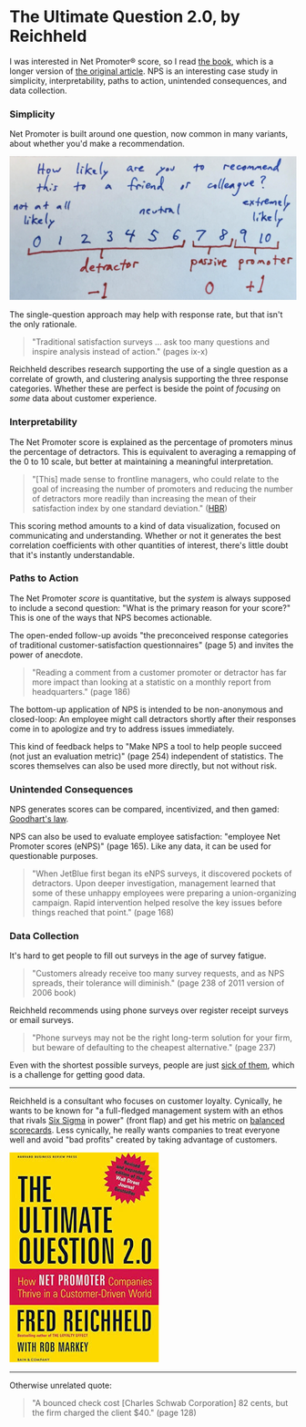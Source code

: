 # The Ultimate Question 2.0, by Reichheld

I was interested in Net Promoter® score, so I read [the book][], which
is a longer version of [the original article][]. NPS is an interesting
case study in simplicity, interpretability, paths to action,
unintended consequences, and data collection.

[the book]: https://www.netpromotersystem.com/books/the-ultimate-question-2.0/ "The Ultimate Question 2.0"
[the original article]: https://hbr.org/2003/12/the-one-number-you-need-to-grow "The One Number You Need to Grow"


### Simplicity

Net Promoter is built around one question, now common in many
variants, about whether you'd make a recommendation.

![NPS summary](nps_summary.png)

The single-question approach may help with response rate, but that
isn't the only rationale.

> "Traditional satisfaction surveys ... ask too many questions and
> inspire analysis instead of action." (pages ix-x)

Reichheld describes research supporting the use of a single question
as a correlate of growth, and clustering analysis supporting the three
response categories. Whether these are perfect is beside the point of
_focusing_ on _some_ data about customer experience.


### Interpretability

The Net Promoter score is explained as the percentage of promoters
minus the percentage of detractors. This is equivalent to averaging a
remapping of the 0 to 10 scale, but better at maintaining a meaningful
interpretation.

> "[This] made sense to frontline managers, who could relate to the
> goal of increasing the number of promoters and reducing the number
> of detractors more readily than increasing the mean of their
> satisfaction index by one standard deviation." ([HBR][])

[HBR]: https://hbr.org/2003/12/the-one-number-you-need-to-grow "The One Number You Need to Grow"

This scoring method amounts to a kind of data visualization, focused
on communicating and understanding. Whether or not it generates the
best correlation coefficients with other quantities of interest,
there's little doubt that it's instantly understandable.


### Paths to Action

The Net Promoter _score_ is quantitative, but the _system_ is always
supposed to include a second question: "What is the primary reason for
your score?" This is one of the ways that NPS becomes actionable.

The open-ended follow-up avoids "the preconceived response categories
of traditional customer-satisfaction questionnaires" (page 5) and
invites the power of anecdote.

> "Reading a comment from a customer promoter or detractor has far
> more impact than looking at a statistic on a monthly report from
> headquarters." (page 186)

The bottom-up application of NPS is intended to be non-anonymous and
closed-loop: An employee might call detractors shortly after their
responses come in to apologize and try to address issues immediately.

This kind of feedback helps to "Make NPS a tool to help people succeed
(not just an evaluation metric)" (page 254) independent of statistics.
The scores themselves can also be used more directly, but not without
risk.


### Unintended Consequences

NPS generates scores can be compared, incentivized, and then gamed:
[Goodhart's law][].

[Goodhart's law]: https://en.wikipedia.org/wiki/Goodhart%27s_law

NPS can also be used to evaluate employee satisfaction: "employee Net
Promoter scores (eNPS)" (page 165). Like any data, it can be used for
questionable purposes.

> "When JetBlue first began its eNPS surveys, it discovered pockets of
> detractors. Upon deeper investigation, management learned that some
> of these unhappy employees were preparing a union-organizing
> campaign. Rapid intervention helped resolve the key issues before
> things reached that point." (page 168)


### Data Collection

It's hard to get people to fill out surveys in the age of survey
fatigue.

> "Customers already receive too many survey requests, and as NPS
> spreads, their tolerance will diminish." (page 238 of 2011 version
> of 2006 book)

Reichheld recommends using phone surveys over register receipt surveys
or email surveys.

> "Phone surveys may not be the right long-term solution for your
> firm, but beware of defaulting to the cheapest alternative." (page
> 237)

Even with the shortest possible surveys, people are just
[sick of them][], which is a challenge for getting good data.

[sick of them]: https://www.bloomberg.com/news/articles/2016-05-04/tasty-taco-helpful-hygienist-are-all-those-surveys-of-any-use "The Inventor of Customer Satisfaction Surveys Is Sick of Them, Too"


---

Reichheld is a consultant who focuses on customer loyalty. Cynically,
he wants to be known for "a full-fledged management system with an
ethos that rivals [Six Sigma][] in power" (front flap) and get his
metric on [balanced scorecards][]. Less cynically, he really wants
companies to treat everyone well and avoid "bad profits" created by
taking advantage of customers.

[Six Sigma]: https://en.wikipedia.org/wiki/Six_Sigma
[balanced scorecards]: https://en.wikipedia.org/wiki/Balanced_scorecard


![book cover](ultimate_cover.jpg)


---

Otherwise unrelated quote:

> "A bounced check cost [Charles Schwab Corporation] 82 cents, but the
> firm charged the client $40." (page 128)
